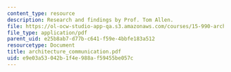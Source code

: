 ```yaml
---
content_type: resource
description: Research and findings by Prof. Tom Allen.
file: https://ol-ocw-studio-app-qa.s3.amazonaws.com/courses/15-990-architecture-and-communication-in-organizations-fall-2003/e9e03a53042b1f4e988af59455be057c_architecture_communication.pdf
file_type: application/pdf
parent_uid: e25b8ab7-d77b-c641-f59e-4bbfe183a512
resourcetype: Document
title: architecture_communication.pdf
uid: e9e03a53-042b-1f4e-988a-f59455be057c
---
```

